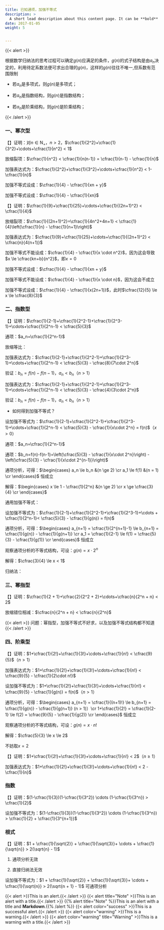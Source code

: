 ```yaml
---
title: 已知通项，加强不等式
description: >
  A short lead description about this content page. It can be **bold** or _italic_ and can be split over multiple paragraphs.
date: 2017-01-05
weight: 5


---
```


{{< alert >}}

根据数学归纳法的思考过程可以确定$g(n)$应满足的条件，$g(n)$的式子结构是由$a_n$决定的，利用待定系数法便可求出合理的$g(n)$，这样的$g(n)$往往不唯一,但系数有范围限制

- 若$a_n$是多项式，则$g(n)$是多项式；

- 若$a_n$是指数结构，则$g(n)$是指数结构；

- 若$a_n$是阶乘结构，则$g(n)$是阶乘结构；








{{< /alert >}}


### 一、幂次型

【】证明：对$n \in \text{N}_+$，$n > 2$，$\cfrac{1}{2^2}+\cfrac{1}{3^2}+\cdots+\cfrac{1}{n^2} < 1$

放缩裂项：$\cfrac{1}{n^2} < \cfrac{1}{n(n-1)} = \cfrac{1}{n-1} - \cfrac{1}{n}$

加强表达式为：$\cfrac{1}{2^2}+\cfrac{1}{3^2}+\cdots+\cfrac{1}{n^2} < 1- \cfrac{1}{n}$

加强不等式设成：$\cfrac{1}{4} - \cfrac{1}{xn + y}$

加强不等式设成：$\cfrac{1}{4} - \cfrac{1}{xn}$

【】证明：$\cfrac{1}{9}+\cfrac{1}{25}+\cdots+\cfrac{1}{(2n+1)^2} < \cfrac{1}{4}$

放缩裂项：$\cfrac{1}{(2n+1)^2}=\cfrac{1}{4n^2+4n+1} < \cfrac{1}{4}\left(\cfrac{1}{n} - \cfrac{1}{n+1}\right)$

加强表达式为：$\cfrac{1}{9}+\cfrac{1}{25}+\cdots+\cfrac{1}{(2n+1)^2} < \cfrac{n}{4(n+1)}$

加强不等式不能设成：$\cfrac{1}{4} - \cfrac{1}{x \cdot n^2}$，因为这会导致$x \le \cfrac{kn+b}{n^2}$，即$x=0$

加强不等式设成：$\cfrac{1}{4} - \cfrac{1}{xn + y}$

加强不等式不能设成：$\cfrac{1}{4} - \cfrac{1}{x \cdot n}$，因为这会不成立

加强不等式设成：$\cfrac{1}{4} - \cfrac{1}{x(2n+1)}$，此时$\cfrac{12}{5} \le x \le \cfrac{8}{3}$

### 二、指数型

【】证明：$\cfrac{1}{2-1}+\cfrac{1}{2^2-1}+\cfrac{1}{2^3-1}+\cdots+\cfrac{1}{2^n-1} < \cfrac{5}{3}$

通项：$a_n=\cfrac{1}{2^n-1}$

放缩等比：

加强表达式为：$\cfrac{1}{2-1}+\cfrac{1}{2^2-1}+\cfrac{1}{2^3-1}+\cdots+\cfrac{1}{2^n-1} < \cfrac{5}{3} - \cfrac{8}{7\cdot 2^n}$

验证：$b_n=f(n)-f(n-1)$，$a_n < b_n$（$n>1$）

加强表达式为：$\cfrac{1}{2-1}+\cfrac{1}{2^2-1}+\cfrac{1}{2^3-1}+\cdots+\cfrac{1}{2^n-1} < \cfrac{5}{3} - \cfrac{4}{3\cdot 2^n}$

验证：$b_n=f(n)-f(n-1)$，$a_n < b_n$（$n>1$）

- 如何得到加强不等式？

设加强不等式为：$\cfrac{1}{2-1}+\cfrac{1}{2^2-1}+\cfrac{1}{2^3-1}+\cdots+\cfrac{1}{2^n-1} < \cfrac{5}{3} - \cfrac{1}{x\cdot 2^n} = f(n)$（$x>0$）

通项：$a_n=\cfrac{1}{2^n-1}$

通项：$b_n=f(n)-f(n-1)=\left(\cfrac{5}{3} - \cfrac{1}{x\cdot 2^n}\right) - \left(\cfrac{5}{3} - \cfrac{1}{x\cdot 2^{n-1}}\right)$



通项分析，可得：$\begin{cases}
a_n \le b_n &(n \ge 2) \cr
a_1 \le f(1) &(n = 1) \cr
\end{cases}$ 恒成立

解得：$\begin{cases}
x \le 1 - \cfrac{1}{2^n} &(n \ge 2) \cr
x \ge \cfrac{3}{4} \cr
\end{cases}$

通用加强不等式：

设加强不等式为：$\cfrac{1}{2-1}+\cfrac{1}{2^2-1}+\cfrac{1}{2^3-1}+\cdots + \cfrac{1}{2^n-1}< \cfrac{5}{3} - \cfrac{1}{g(n)} = f(n)$

通项分析，可得：$\begin{cases}
a_{n+1} = \cfrac{1}{2^{n+1}-1}  \le b_{n+1} = \cfrac{1}{g(n)} - \cfrac{1}{g(n+1)} \cr
a_1 = \cfrac{1}{2-1}  \le f(1) = \cfrac{5}{3} - \cfrac{1}{g(1)} \cr
\end{cases}$ 恒成立

观察通项分析的不等式结构，可设：$g(n) = x \cdot 2^n$

解得：$\cfrac{3}{4} \le x < 1$

归纳法：
### 三、幂指型

【】证明：$\cfrac{1}{2 + 1}+\cfrac{2}{2^2 + 2}+\cdots+\cfrac{n}{2^n + n} < 2$

放缩错位相减：$\cfrac{n}{2^n + n} < \cfrac{n}{2^n}$

{{< alert >}}
问题：幂指型，加强不等式不好求，以及加强不等式结构都不知道
{{< /alert >}}




### 四、阶乘型

【】证明：$1+\cfrac{1}{2!}+\cfrac{1}{3!}+\cdots+\cfrac{1}{n!} < \cfrac{9}{5}$（$n > 1$）

加强表达式为：$1+\cfrac{1}{2!}+\cfrac{1}{3!}+\cdots+\cfrac{1}{n!} < \cfrac{9}{5} - \cfrac{1}{2\cdot n!}$

设加强不等式为：$1+\cfrac{1}{2!}+\cfrac{1}{3!}+\cdots+\cfrac{1}{n!} < \cfrac{9}{5} -  \cfrac{1}{g(n)} = f(n)$（$n > 1$）

通项分析，可得：$\begin{cases}
a_{n+1} = \cfrac{1}{(n+1)!} \le b_{n+1} = \cfrac{1}{g(n)} - \cfrac{1}{g(n+1)} (n > 1)）\cr
1+\cfrac{1}{2!} = \cfrac{1}{2-1}  \le f(2) = \cfrac{9}{5} -  \cfrac{1}{g(2)} \cr
\end{cases}$ 恒成立

观察通项分析的不等式结构，可设：$g(n) = x \cdot n!$

解得：$\cfrac{5}{3} \le x \le 2$

不妨取$x = 2$


【】证明：$1+\cfrac{1}{2!}+\cfrac{1}{3!}+\cdots+\cfrac{1}{n!} < 2$（$n \ge 1$）

加强表达式为：$1+\cfrac{1}{2!}+\cfrac{1}{3!}+\cdots+\cfrac{1}{n!} < 2 - \cfrac{1}{n}$

### 指数

【】证明：$(1-\cfrac{1}{3})(1-\cfrac{1}{3^2}) \cdots (1-\cfrac{1}{3^n}) > \cfrac{1}{2}$

设加强不等式为：$(1-\cfrac{1}{3})(1-\cfrac{1}{3^2}) \cdots (1-\cfrac{1}{3^n}) > \cfrac{1}{2} + \cfrac{1}{3^{n+1}}$




### 根式

【】证明：$1 + \cfrac{1}{\sqrt{2}} + \cfrac{1}{\sqrt{3}}+ \cdots + \cfrac{1}{\sqrt{n}} > 2(\sqrt{n} - 1)$

1. 通项分析无效

2. 直接归纳法无效


设加强不等式为：$1 + \cfrac{1}{\sqrt{2}} + \cfrac{1}{\sqrt{3}}+ \cdots + \cfrac{1}{\sqrt{n}} > 2(\sqrt{n + 1} - 1)$ 可通项分析













{{< alert >}}This is an alert.{{< /alert >}}
{{< alert title="Note" >}}This is an alert with a title.{{< /alert >}}
{{% alert title="Note" %}}This is an alert with a title and **Markdown**.{{% /alert %}}
{{< alert color="success" >}}This is a successful alert.{{< /alert >}}
{{< alert color="warning" >}}This is a warning.{{< /alert >}}
{{< alert color="warning" title="Warning" >}}This is a warning with a title.{{< /alert >}}


